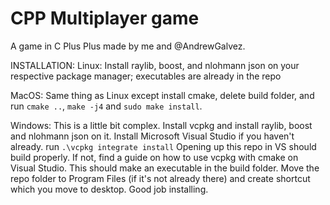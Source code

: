# CPP Multiplayer game

A game in C Plus Plus made by me and @AndrewGalvez.

INSTALLATION:
Linux: Install raylib, boost, and nlohmann json on your respective package manager; executables are already in the repo

MacOS: Same thing as Linux except install cmake, delete build folder, and run `cmake ..`, `make -j4` and `sudo make install`.

Windows: This is a little bit complex. Install vcpkg and install raylib, boost and nlohmann json on it. Install Microsoft Visual Studio if you haven't already. run `.\vcpkg integrate install` Opening up this repo in VS should build properly. If not, find a guide on how to use vcpkg with cmake on Visual Studio. This should make an executable in the build folder. Move the repo folder to Program Files (if it's not already there) and create shortcut which you move to desktop. Good job installing.
